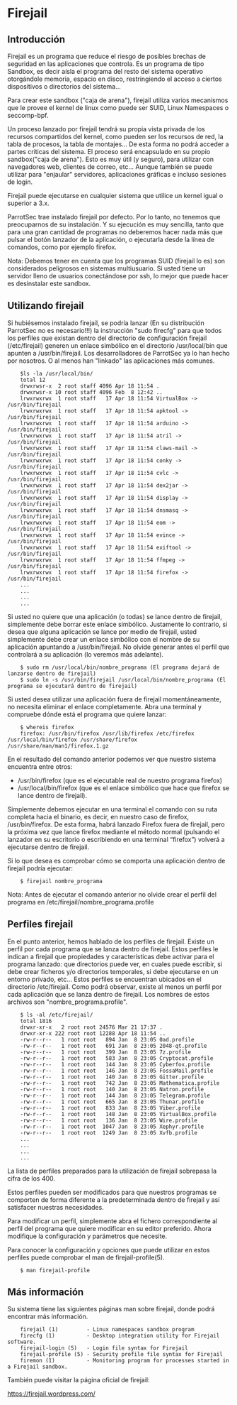 # Firejail

## Introducción

Firejail es un programa que reduce el riesgo de posibles brechas de seguridad en las aplicaciones que controla. Es un programa de tipo Sandbox, es decir aísla el programa del resto del sistema operativo otorgándole memoria, espacio en disco, restringiendo el acceso a ciertos dispositivos o directorios del sistema...

Para crear este sandbox ("caja de arena"), firejail utiliza varios mecanismos que le provee el kernel de linux como puede ser SUID, Linux Namespaces o seccomp-bpf.

Un proceso lanzado por firejail tendrá su propia vista privada de los recursos compartidos del kernel, como pueden ser los recursos de red, la tabla de procesos, la tabla de montajes... De esta forma no podrá acceder a partes críticas del sistema. El proceso será encapsulado en su propio sandbox("caja de arena"). Esto es muy útil (y seguro), para utilizar con navegadores web, clientes de correo, etc... Aunque también se puede utilizar para "enjaular" servidores, aplicaciones gráficas e incluso sesiones de login.

Firejail puede ejecutarse en cualquier sistema que utilice un kernel igual o superior a 3.x.

ParrotSec trae instalado firejail por defecto. Por lo tanto, no tenemos que preocuparnos de su instalación. Y su ejecución es muy sencilla, tanto que para una gran cantidad de programas no deberemos hacer nada más que pulsar el botón lanzador de la aplicación, o ejecutarla desde la línea de comandos, como por ejemplo firefox.


Nota: Debemos tener en cuenta que los programas SUID (firejail lo es) son considerados peligrosos en sistemas multiusuario. Si usted tiene un servidor lleno de usuarios conectándose por ssh, lo mejor que puede hacer es desinstalar este sandbox.



## Utilizando firejail

Si hubiésemos instalado firejail, se podría lanzar (En su distribución ParrotSec no es necesario!!!) la instrucción "sudo firecfg" para que todos los perfiles que existan dentro del directorio de configuración firejail (/etc/firejail) generen un enlace simbólico en el directorio /usr/local/bin que apunten a /usr/bin/firejail. Los desarrolladores de ParrotSec ya lo han hecho por nosotros. O al menos han "linkado" las aplicaciones más comunes.

        $ls -la /usr/local/bin/
        total 12
        drwxrwsr-x  2 root staff 4096 Apr 18 11:54 .
        drwxrwsr-x 10 root staff 4096 Feb  8 12:42 ..
        lrwxrwxrwx  1 root staff   17 Apr 18 11:54 VirtualBox -> /usr/bin/firejail
        lrwxrwxrwx  1 root staff   17 Apr 18 11:54 apktool -> /usr/bin/firejail
        lrwxrwxrwx  1 root staff   17 Apr 18 11:54 arduino -> /usr/bin/firejail
        lrwxrwxrwx  1 root staff   17 Apr 18 11:54 atril -> /usr/bin/firejail
        lrwxrwxrwx  1 root staff   17 Apr 18 11:54 claws-mail -> /usr/bin/firejail
        lrwxrwxrwx  1 root staff   17 Apr 18 11:54 conky -> /usr/bin/firejail
        lrwxrwxrwx  1 root staff   17 Apr 18 11:54 cvlc -> /usr/bin/firejail
        lrwxrwxrwx  1 root staff   17 Apr 18 11:54 dex2jar -> /usr/bin/firejail
        lrwxrwxrwx  1 root staff   17 Apr 18 11:54 display -> /usr/bin/firejail
        lrwxrwxrwx  1 root staff   17 Apr 18 11:54 dnsmasq -> /usr/bin/firejail
        lrwxrwxrwx  1 root staff   17 Apr 18 11:54 eom -> /usr/bin/firejail
        lrwxrwxrwx  1 root staff   17 Apr 18 11:54 evince -> /usr/bin/firejail
        lrwxrwxrwx  1 root staff   17 Apr 18 11:54 exiftool -> /usr/bin/firejail
        lrwxrwxrwx  1 root staff   17 Apr 18 11:54 ffmpeg -> /usr/bin/firejail
        lrwxrwxrwx  1 root staff   17 Apr 18 11:54 firefox -> /usr/bin/firejail
        ...
        ...
        ...
        ...




Si usted no quiere que una aplicación (o todas) se lance dentro de firejail, simplemente debe borrar este enlace simbólico. Justamente lo contrario, si desea que alguna aplicación se lance por medio de firejail, usted simplemente debe crear un enlace simbólico con el nombre de su aplicación apuntando a /usr/bin/firejail. No olvide generar antes el perfil que controlará a su aplicación (lo veremos más adelante).

        $ sudo rm /usr/local/bin/nombre_programa (El programa dejará de lanzarse dentro de firejail)
        $ sudo ln -s /usr/bin/firejail /usr/local/bin/nombre_programa (El programa se ejecutará dentro de firejail)

Si usted desea utilizar una aplicación fuera de firejail momentáneamente, no necesita eliminar el enlace completamente. Abra una terminal y compruebe dónde está el programa que quiere lanzar:

        $ whereis firefox
        firefox: /usr/bin/firefox /usr/lib/firefox /etc/firefox /usr/local/bin/firefox /usr/share/firefox /usr/share/man/man1/firefox.1.gz

En el resultado del comando anterior podemos ver que nuestro sistema encuentra entre otros: 
-	/usr/bin/firefox (que es el ejecutable real de nuestro programa firefox) 
-	/usr/local/bin/firefox (que es el enlace simbólico que hace que firefox se lance dentro de firejail). 

Simplemente debemos ejecutar en una terminal el comando con su ruta completa hacia el binario, es decir, en nuestro caso de firefox, /usr/bin/firefox. De esta forma, habrá lanzado Firefox fuera de firejail, pero la próxima vez que lance firefox mediante el método normal (pulsando el lanzador en su escritorio o escribiendo en una terminal “firefox”) volverá a ejecutarse dentro de firejail. 

Si lo que desea es comprobar cómo se comporta una aplicación dentro de firejail podría ejecutar:

        $ firejail nombre_programa

Nota: Antes de ejecutar el comando anterior no olvide crear el perfil del programa en /etc/firejail/nombre_programa.profile


## Perfiles firejail

En el punto anterior, hemos hablado de los perfiles de firejail. Existe un perfil por cada programa que se lanza dentro de firejail. Estos perfiles le indican a firejail que propiedades y características debe activar para el programa lanzado: que directorios puede ver, en cuales puede escribir, si debe crear ficheros y/o directorios temporales, si debe ejecutarse en un entorno privado, etc…  Estos perfiles se encuentran ubicados en el directorio /etc/firejail. Como podrá observar, existe al menos un perfil por cada aplicación que se lanza dentro de firejail. Los nombres de estos archivos son "nombre_programa.profile".


        $ ls -al /etc/firejail/
        total 1816
        drwxr-xr-x   2 root root 24576 Mar 21 17:37 .
        drwxr-xr-x 222 root root 12288 Apr 18 11:54 ..
        -rw-r--r--   1 root root   894 Jan  8 23:05 0ad.profile
        -rw-r--r--   1 root root   691 Jan  8 23:05 2048-qt.profile
        -rw-r--r--   1 root root   399 Jan  8 23:05 7z.profile
        -rw-r--r--   1 root root   583 Jan  8 23:05 Cryptocat.profile
        -rw-r--r--   1 root root   144 Jan  8 23:05 Cyberfox.profile
        -rw-r--r--   1 root root   146 Jan  8 23:05 FossaMail.profile
        -rw-r--r--   1 root root   140 Jan  8 23:05 Gitter.profile
        -rw-r--r--   1 root root   742 Jan  8 23:05 Mathematica.profile
        -rw-r--r--   1 root root   140 Jan  8 23:05 Natron.profile
        -rw-r--r--   1 root root   144 Jan  8 23:05 Telegram.profile
        -rw-r--r--   1 root root   665 Jan  8 23:05 Thunar.profile
        -rw-r--r--   1 root root   833 Jan  8 23:05 Viber.profile
        -rw-r--r--   1 root root   148 Jan  8 23:05 VirtualBox.profile
        -rw-r--r--   1 root root   136 Jan  8 23:05 Wire.profile
        -rw-r--r--   1 root root  1047 Jan  8 23:05 Xephyr.profile
        -rw-r--r--   1 root root  1249 Jan  8 23:05 Xvfb.profile
        ...
        ...
        ...
        ...

La lista de perfiles preparados para la utilización de firejail sobrepasa la cifra de los 400. 

Estos perfiles pueden ser modificados para que nuestros programas se comporten de forma diferente a la predeterminada dentro de firejail y así satisfacer nuestras necesidades.

Para modificar un perfil, simplemente abra el fichero correspondiente al perfil del programa que quiere modificar en su editor preferido. Ahora modifique la configuración y parámetros que necesite.

Para conocer la configuración y opciones que puede utilizar en estos perfiles puede comprobar el man de firejail-profile(5).

        $ man firejail-profile



## Más información

Su sistema tiene las siguientes páginas man sobre firejail, donde podrá encontrar más información.

        firejail (1)         - Linux namespaces sandbox program
        firecfg (1)          - Desktop integration utility for Firejail software.
        firejail-login (5)   - Login file syntax for Firejail
        firejail-profile (5) - Security profile file syntax for Firejail
        firemon (1)          - Monitoring program for processes started in a Firejail sandbox.



También puede visitar la página oficial de firejail:

https://firejail.wordpress.com/

